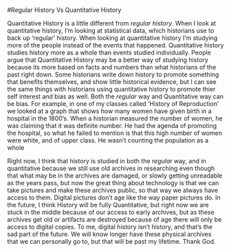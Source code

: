 #Regular History Vs Quantitative History 

Quantitative History is a little different from *regular history*. When I look at quantitative history, I’m looking at statistical data, which historians use to back up ‘regular’ history. When looking at quantitative history I’m studying more of the people instead of the events that happened. Quantitative history studies history more as a whole than events studied individually. People argue that Quantitative History may be a better way of studying history because its more based on facts and numbers than what historians of the past right down. Some historians write down history to promote something that benefits themselves, and show little historical evidence, but I can see the same things with historians using quantitative history to promote thier self interest and bias as well. Both the *regular* way and Quantitative way can be bias. For example, in one of my classes called ‘History of Reproduction’ we looked at a graph that shows how many women have given birth in a hospital in the 1800’s.  When a historian measured the number of women, he was claiming that it was definite number. He had the agenda of promoting the hospital, so what he failed to mention is that this high number of women were white, and of upper class. He wasn’t counting the population as a whole 

Right now, I think that history is studied in both the *regular* way, and in quantitative because we still use old archives in researching even though that what may be in the archives are damaged, or slowly getting unreadable as the years pass, but now the great thing about technology is that we can take pictures and make these archives public, so that way we always have access to them. Digital pictures don’t age like the way paper pictures do. In the future, I think History will be fully Quantitative, but right now we are stuck in the middle because of our access to early archives, but as these archives get old or artifacts are destroyed because of age there will only be access to digital copies. To me, digital history isn’t history, and that’s the sad part of the future. We will know longer have these physical archives that we can personally go to, but that will be past my lifetime. Thank God. 

